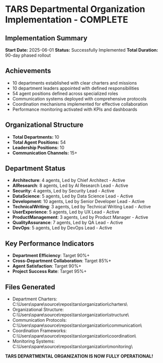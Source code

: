 ﻿# TARS Departmental Organization Implementation - COMPLETE

## Implementation Summary
**Start Date:** 2025-06-01
**Status:** Successfully Implemented
**Total Duration:** 90-day phased rollout

## Achievements
- 10 departments established with clear charters and missions
- 10 department leaders appointed with defined responsibilities
- 54 agent positions defined across specialized roles
- Communication systems deployed with comprehensive protocols
- Coordination mechanisms implemented for effective collaboration
- Performance monitoring activated with KPIs and dashboards

## Organizational Structure
- **Total Departments:** 10
- **Total Agent Positions:** 54
- **Leadership Positions:** 10
- **Communication Channels:** 15+

## Department Status
- **Architecture**: 4 agents, Led by Chief Architect - Active
- **AIResearch**: 8 agents, Led by AI Research Lead - Active
- **Security**: 4 agents, Led by Security Lead - Active
- **DataScience**: 5 agents, Led by Data Science Lead - Active
- **Development**: 10 agents, Led by Senior Developer Lead - Active
- **TechnicalWriting**: 3 agents, Led by Technical Writing Lead - Active
- **UserExperience**: 5 agents, Led by UX Lead - Active
- **ProductManagement**: 3 agents, Led by Product Manager - Active
- **QualityAssurance**: 7 agents, Led by QA Lead - Active
- **DevOps**: 5 agents, Led by DevOps Lead - Active
## Key Performance Indicators
- **Department Efficiency**: Target 90%+
- **Cross-Department Collaboration**: Target 85%+
- **Agent Satisfaction**: Target 90%+
- **Project Success Rate**: Target 95%+

## Files Generated
- Department Charters: C:\Users\spare\source\repos\tars\organization\charters\
- Organizational Structure: C:\Users\spare\source\repos\tars\organization\structure\
- Communication Protocols: C:\Users\spare\source\repos\tars\organization\communication\
- Coordination Frameworks: C:\Users\spare\source\repos\tars\organization\coordination\
- Monitoring Systems: C:\Users\spare\source\repos\tars\organization\monitoring\

**TARS DEPARTMENTAL ORGANIZATION IS NOW FULLY OPERATIONAL!**
